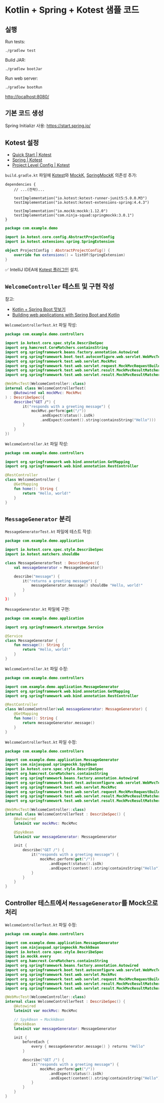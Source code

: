 # Kotlin + Spring + Kotest 샘플 코드

## 실행

Run tests:

```bash
./gradlew test
```

Build JAR:

```bash
./gradlew bootJar
```

Run web server:

```bash
./gradlew bootRun
```

<http://localhost:8080/>

## 기본 코드 생성

Spring Initializr 사용:
<https://start.spring.io/>

## Kotest 설정

- [Quick Start | Kotest](https://kotest.io/docs/quickstart)
- [Spring | Kotest](https://kotest.io/docs/extensions/spring.html)
- [Project Level Config | Kotest](https://kotest.io/docs/framework/project-config.html)

`build.gradle.kt` 파일에
[Kotest](https://kotest.io/)와
[MockK](https://mockk.io/),
[SpringMockK](https://github.com/Ninja-Squad/springmockk)
의존성 추가:

```koltlin
dependencies {
    // ...(전략)...

    testImplementation("io.kotest:kotest-runner-junit5:5.0.0.M3")
    testImplementation("io.kotest:kotest-extensions-spring:4.4.3")

    testImplementation("io.mockk:mockk:1.12.0")
    testImplementation("com.ninja-squad:springmockk:3.0.1")
}
```

```kotlin
package com.example.demo

import io.kotest.core.config.AbstractProjectConfig
import io.kotest.extensions.spring.SpringExtension

object ProjectConfig : AbstractProjectConfig() {
    override fun extensions() = listOf(SpringExtension)
}
```

✅ IntelliJ IDEA에
[Kotest 플러그인](https://plugins.jetbrains.com/plugin/14080-kotest)
설치.

## `WelcomeController` 테스트 및 구현 작성

참고:

- [Kotlin + Spring Boot 맛보기](https://github.com/ahastudio/til/blob/main/spring/2019-12-04-kotlin-spring.md)
- [Building web applications with Spring Boot and Kotlin](https://spring.io/guides/tutorials/spring-boot-kotlin/)

`WelcomeControllerTest.kt` 파일 작성:

```kotlin
package com.example.demo.controllers

import io.kotest.core.spec.style.DescribeSpec
import org.hamcrest.CoreMatchers.containsString
import org.springframework.beans.factory.annotation.Autowired
import org.springframework.boot.test.autoconfigure.web.servlet.WebMvcTest
import org.springframework.test.web.servlet.MockMvc
import org.springframework.test.web.servlet.request.MockMvcRequestBuilders.get
import org.springframework.test.web.servlet.result.MockMvcResultMatchers.content
import org.springframework.test.web.servlet.result.MockMvcResultMatchers.status

@WebMvcTest(WelcomeController::class)
internal class WelcomeControllerTest(
    @Autowired val mockMvc: MockMvc
) : DescribeSpec({
    describe("GET /") {
        it("responds with a greeting message") {
            mockMvc.perform(get("/"))
                .andExpect(status().isOk)
                .andExpect(content().string(containsString("Hello")))
        }
    }
})
```

`WelcomeController.kt` 파일 작성:

```kotlin
package com.example.demo.controllers

import org.springframework.web.bind.annotation.GetMapping
import org.springframework.web.bind.annotation.RestController

@RestController
class WelcomeController {
    @GetMapping
    fun home(): String {
        return "Hello, world!"
    }
}
```

## `MessageGenerator` 분리

`MessageGeneratorTest.kt` 파일에 테스트 작성:

```kotlin
package com.example.demo.application

import io.kotest.core.spec.style.DescribeSpec
import io.kotest.matchers.shouldBe

class MessageGeneratorTest : DescribeSpec({
    val messageGenerator = MessageGenerator()

    describe("message") {
        it("returns a greeting message") {
            messageGenerator.message() shouldBe "Hello, world!"
        }
    }
})
```

`MessageGenerator.kt` 파일에 구현:

```kotlin
package com.example.demo.application

import org.springframework.stereotype.Service

@Service
class MessageGenerator {
    fun message(): String {
        return "Hello, world!"
    }
}
```

`WelcomeController.kt` 파일 수정:

```kotlin
package com.example.demo.controllers

import com.example.demo.application.MessageGenerator
import org.springframework.web.bind.annotation.GetMapping
import org.springframework.web.bind.annotation.RestController

@RestController
class WelcomeController(val messageGenerator: MessageGenerator) {
    @GetMapping
    fun home(): String {
        return messageGenerator.message()
    }
}
```

`WelcomeControllerTest.kt` 파일 수정:

```kotlin
package com.example.demo.controllers

import com.example.demo.application.MessageGenerator
import com.ninjasquad.springmockk.SpykBean
import io.kotest.core.spec.style.DescribeSpec
import org.hamcrest.CoreMatchers.containsString
import org.springframework.beans.factory.annotation.Autowired
import org.springframework.boot.test.autoconfigure.web.servlet.WebMvcTest
import org.springframework.test.web.servlet.MockMvc
import org.springframework.test.web.servlet.request.MockMvcRequestBuilders.get
import org.springframework.test.web.servlet.result.MockMvcResultMatchers.content
import org.springframework.test.web.servlet.result.MockMvcResultMatchers.status

@WebMvcTest(WelcomeController::class)
internal class WelcomeControllerTest : DescribeSpec() {
    @Autowired
    lateinit var mockMvc: MockMvc

    @SpykBean
    lateinit var messageGenerator: MessageGenerator

    init {
        describe("GET /") {
            it("responds with a greeting message") {
                mockMvc.perform(get("/"))
                    .andExpect(status().isOk)
                    .andExpect(content().string(containsString("Hello")))
            }
        }
    }
}
```

## Controller 테스트에서 `MessageGenerator`를 Mock으로 처리

`WelcomeControllerTest.kt` 파일 수정:

```kotlin
package com.example.demo.controllers

import com.example.demo.application.MessageGenerator
import com.ninjasquad.springmockk.MockkBean
import io.kotest.core.spec.style.DescribeSpec
import io.mockk.every
import org.hamcrest.CoreMatchers.containsString
import org.springframework.beans.factory.annotation.Autowired
import org.springframework.boot.test.autoconfigure.web.servlet.WebMvcTest
import org.springframework.test.web.servlet.MockMvc
import org.springframework.test.web.servlet.request.MockMvcRequestBuilders.get
import org.springframework.test.web.servlet.result.MockMvcResultMatchers.content
import org.springframework.test.web.servlet.result.MockMvcResultMatchers.status

@WebMvcTest(WelcomeController::class)
internal class WelcomeControllerTest : DescribeSpec() {
    @Autowired
    lateinit var mockMvc: MockMvc

    // SpykBean → MockkBean
    @MockkBean
    lateinit var messageGenerator: MessageGenerator

    init {
        beforeEach {
            every { messageGenerator.message() } returns "Hello"
        }

        describe("GET /") {
            it("responds with a greeting message") {
                mockMvc.perform(get("/"))
                    .andExpect(status().isOk)
                    .andExpect(content().string(containsString("Hello")))
            }
        }
    }
}
```
